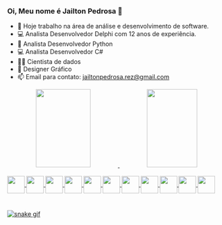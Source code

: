 ### Oi, Meu nome é Jailton Pedrosa 👋

- 🔭 Hoje trabalho na área de análise e desenvolvimento de software.
- 💻 Analista Desenvolvedor Delphi com 12 anos de experiência.
- 🐍 Analista Desenvolvedor Python
- 💻 Analista Desenvolvedor C#
- 👨‍🔬 Cientista de dados
- 🎨 Designer Gráfico
- 📫 Email para contato: jailtonpedrosa.rez@gmail.com

<div align="center">
  <a href="https://github.com/jailtonpedrosa">
  <img height="180em" width="50%" src="https://github-readme-stats.vercel.app/api?username=jailtonpedrosa&show_icons=true&theme=dark&include_all_commits=true&count_private=true"/>
  <img height="180em" width="48%" src="https://github-readme-stats.vercel.app/api/top-langs/?username=jailtonpedrosa&layout=compact&langs_count=7&theme=dark"/>
</div>
<div style="display: inline_block"><br>
  <img align="center" height"30" width="40" src="https://cdn.jsdelivr.net/gh/devicons/devicon/icons/python/python-original.svg"/>
  <img align="center" height"30" width="40" src="https://cdn.jsdelivr.net/gh/devicons/devicon/icons/csharp/csharp-plain.svg"/>
  <img align="center" height"30" width="40" src="https://cdn.jsdelivr.net/gh/devicons/devicon/icons/pandas/pandas-original-wordmark.svg" />
  <img align="center" height"30" width="40" src="https://cdn.jsdelivr.net/gh/devicons/devicon/icons/numpy/numpy-original.svg" />
  <img align="center" height"30" width="40" src="https://cdn.jsdelivr.net/gh/devicons/devicon/icons/django/django-plain-wordmark.svg" />
  <img align="center" height"30" width="40" src="https://cdn.jsdelivr.net/gh/devicons/devicon/icons/selenium/selenium-original.svg" />
  <img align="center" height"30" width="40" src="https://cdn.jsdelivr.net/gh/devicons/devicon/icons/oracle/oracle-original.svg" />
  <img align="center" height"30" width="40" src="https://cdn.jsdelivr.net/gh/devicons/devicon/icons/mysql/mysql-original-wordmark.svg" />
  <img align="center" height"30" width="40" src="https://cdn.jsdelivr.net/gh/devicons/devicon/icons/postgresql/postgresql-plain-wordmark.svg" />
  <img align="center" height"30" width="40" src="https://cdn.jsdelivr.net/gh/devicons/devicon/icons/photoshop/photoshop-plain.svg" />
  <img align="center" height"30" width="40" src="https://cdn.jsdelivr.net/gh/devicons/devicon/icons/illustrator/illustrator-plain.svg" />          
  
</div>

#


![snake gif](https://github.com/jailtonpedrosa/jailtonpedrosa/blob/output/github-contribution-grid-snake.svg)
